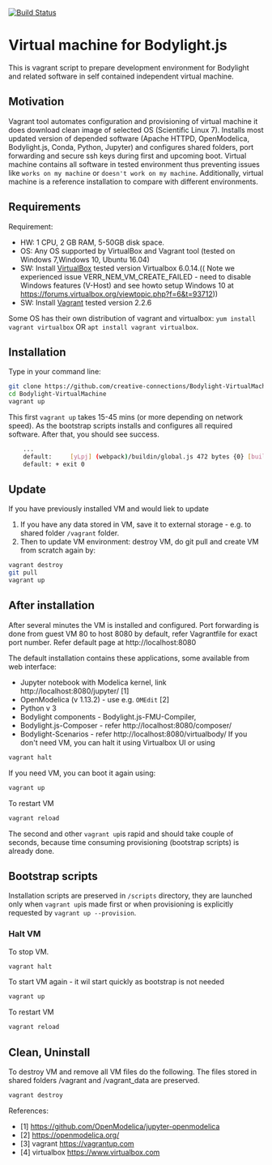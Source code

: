 [![Build Status](https://travis-ci.org//creative-connections/Bodylight-VirtualMachine.svg?branch=master)](https://travis-ci.org//creative-connections/Bodylight-VirtualMachine)

# Virtual machine for Bodylight.js

This is vagrant script to prepare development environment for Bodylight and related software in self contained independent virtual machine.

## Motivation

Vagrant tool automates configuration and provisioning of virtual machine it does download clean image of selected OS (Scientific Linux 7). Installs most updated version of depended software (Apache HTTPD, OpenModelica, Bodylight.js, Conda, Python, Jupyter) and configures shared folders, port forwarding and secure ssh keys during first and upcoming boot.
Virtual machine contains all software in tested environment thus preventing issues like `works on my machine` or `doesn't work on my machine`.
Additionally, virtual machine is a reference installation to compare with different environments.

## Requirements

Requirement: 
- HW: 1 CPU, 2 GB RAM, 5-50GB disk space.
- OS: Any OS supported by VirtualBox and Vagrant tool (tested on Windows 7,Windows 10, Ubuntu 16.04)
- SW: Install [VirtualBox](https://www.virtualbox.org/wiki/Downloads) tested version Virtualbox 6.0.14.(( Note we experienced issue VERR_NEM_VM_CREATE_FAILED - need to disable Windows features (V-Host) and see howto setup Windows 10 at https://forums.virtualbox.org/viewtopic.php?f=6&t=93712))
- SW: Install [Vagrant](https://www.vagrantup.com/downloads.html) tested version 2.2.6

Some OS has their own distribution of vagrant and virtualbox: `yum install vagrant virtualbox` OR `apt install vagrant virtualbox`.


## Installation

Type in your command line:

```bash
git clone https://github.com/creative-connections/Bodylight-VirtualMachine.git
cd Bodylight-VirtualMachine
vagrant up
```
This first `vagrant up` takes 15-45 mins (or more depending on network speed). As the bootstrap scripts installs and configures all required software. After that, you should see success.
```bash
    ...
    default:     [yLpj] (webpack)/buildin/global.js 472 bytes {0} [built]
    default: + exit 0
```

## Update
If you have previously installed VM and would liek to update
  1. If you have any data stored in VM, save it to external storage - e.g. to shared folder `/vagrant` folder.
  2. Then to update VM environment: destroy VM, do git pull and create VM from scratch again by:

```bash
vagrant destroy
git pull
vagrant up
```

## After installation
After several minutes the VM is installed and configured. 
Port forwarding is done from guest VM 80 to host 8080 by default, refer Vagrantfile for exact port number. Refer default page at http://localhost:8080

The default installation contains these applications, some available from web interface:
  * Jupyter notebook with Modelica kernel, link http://localhost:8080/jupyter/ [1]
  * OpenModelica (v 1.13.2) - use e.g. `OMEdit` [2]
  * Python v 3
  * Bodylight components - Bodylight.js-FMU-Compiler, 
  * Bodylight.js-Composer - refer http://localhost:8080/composer/
  * Bodylight-Scenarios - refer http://localhost:8080/virtualbody/
If you don't need VM, you can halt it using Virtualbox UI or using
```bash
vagrant halt
```
If you need VM, you can boot it again using:
```bash
vagrant up
```
To restart VM
```bash
vagrant reload
```
The second and other `vagrant up`is rapid and should take couple of seconds, because time consuming provisioning (bootstrap scripts) is already done.
  
## Bootstrap scripts

Installation scripts are preserved in `/scripts` directory, they are launched only when `vagrant up`is made first or when provisioning is explicitly requested by `vagrant up --provision`.
  
### Halt VM
To stop VM.
```bash
vagrant halt
```
To start VM again - it wil start quickly as bootstrap is not needed
```bash
vagrant up
```
To restart VM
```bash
vagrant reload
```
## Clean, Uninstall

To destroy VM and remove all VM files do the following. The files stored in shared folders /vagrant and /vagrant_data are preserved. 

```bash
vagrant destroy
```

References:

* [1] https://github.com/OpenModelica/jupyter-openmodelica
* [2] https://openmodelica.org/
* [3] vagrant https://vagrantup.com
* [4] virtualbox https://www.virtualbox.com

